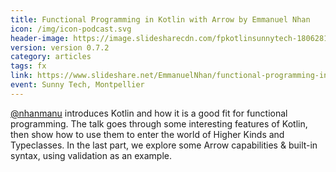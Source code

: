 ```yaml
---
title: Functional Programming in Kotlin with Arrow by Emmanuel Nhan
icon: /img/icon-podcast.svg
header-image: https://image.slidesharecdn.com/fpkotlinsunnytech-180628144002/95/functional-programming-in-kotlin-with-arrow-sunnytech-2018-1-638.jpg
version: version 0.7.2
category: articles
tags: fx
link: https://www.slideshare.net/EmmanuelNhan/functional-programming-in-kotlin-with-arrow-sunnytech-2018
event: Sunny Tech, Montpellier
---
```

[@nhanmanu](https://twitter.com/nhanmanu) introduces Kotlin and how it is a good fit for functional programming. The talk goes through some interesting features of Kotlin, then show how to use them to enter the world of Higher Kinds and Typeclasses. In the last part, we explore some Arrow capabilities & built-in syntax, using validation as an example.
